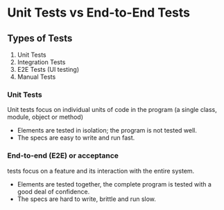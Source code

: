 # Unit Tests vs End-to-End Tests

## Types of Tests

1. Unit Tests
2. Integration Tests
3. E2E Tests (UI testing)
4. Manual Tests


### Unit Tests

Unit tests focus on individual units of code in the program (a single class, module, object or method)
- Elements are tested in isolation; the program is not tested well.
- The specs are easy to write and run fast.


### End-to-end (E2E) or acceptance 

tests focus on a feature and its interaction with the entire system.
- Elements are tested together, the complete program is tested with a good deal of confidence.
- The specs are hard to write, brittle and run slow.

